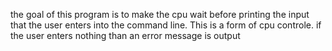 the goal of this program is to make the cpu wait before printing the input that the user enters into the command line. This is a form of cpu controle.
if the user enters nothing than an error message is output

